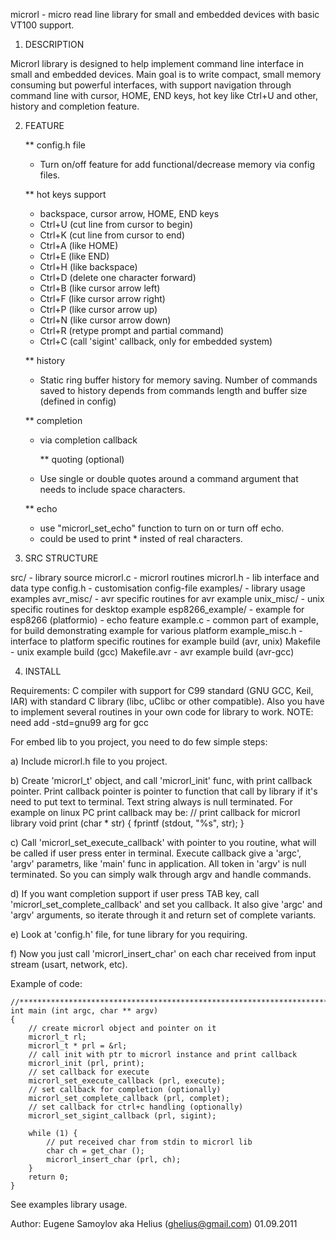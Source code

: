 microrl - micro read line library for small and embedded devices with basic VT100 support.

1. DESCRIPTION

Microrl library is designed to help implement command line interface in small and embedded devices. Main goal is to write compact, small memory consuming but powerful interfaces, with support navigation through command line with cursor, HOME, END keys, hot key like Ctrl+U and other, history and completion feature.


2. FEATURE

	** config.h file
	 - Turn on/off feature for add functional/decrease memory via config files.

	** hot keys support
	 - backspace, cursor arrow, HOME, END keys
	 - Ctrl+U (cut line from cursor to begin)
	 - Ctrl+K (cut line from cursor to end)
	 - Ctrl+A (like HOME)
	 - Ctrl+E (like END)
	 - Ctrl+H (like backspace)
	 - Ctrl+D (delete one character forward)
	 - Ctrl+B (like cursor arrow left)
	 - Ctrl+F (like cursor arrow right)
	 - Ctrl+P (like cursor arrow up)
	 - Ctrl+N (like cursor arrow down)
	 - Ctrl+R (retype prompt and partial command)
	 - Ctrl+C (call 'sigint' callback, only for embedded system)

	** history
	 - Static ring buffer history for memory saving. Number of commands saved to history depends from commands length and buffer size (defined in config)

	** completion
	 - via completion callback

        ** quoting (optional)
	 - Use single or double quotes around a command argument that needs to include space characters.

	** echo
	 - use "microrl_set_echo" function to turn on or turn off echo.
	 - could be used to print * insted of real characters.

3. SRC STRUCTURE

src/               - library source
  microrl.c        - microrl routines
  microrl.h        - lib interface and data type
  config.h         - customisation config-file
examples/          - library usage examples
  avr_misc/        - avr specific routines for avr example
  unix_misc/       - unix specific routines for desktop example
  esp8266_example/ - example for esp8266 (platformio) - echo feature
  example.c        - common part of example, for build  demonstrating example for various platform
  example_misc.h   - interface to platform specific routines for example build (avr, unix)
  Makefile         - unix example build (gcc)
  Makefile.avr     - avr example build (avr-gcc)


4. INSTALL

Requirements: C compiler with support for C99 standard (GNU GCC, Keil, IAR) with standard C library (libc, uClibc or other compatible). Also you have to implement several routines in your own code for library to work.
NOTE: need add -std=gnu99 arg for gcc

For embed lib to you project, you need to do few simple steps:

a) Include microrl.h file to you project.

b) Create 'microrl_t' object, and call 'microrl_init' func, with print callback pointer. Print callback pointer is pointer to function that call by library if it's need to put text to terminal. Text string always is null terminated.
For example on linux PC print callback may be:
	// print callback for microrl library
	void print (char * str)
	{
		fprintf (stdout, "%s", str);
	}

c) Call 'microrl_set_execute_callback' with pointer to you routine, what will be called if user press enter in terminal. Execute callback give a 'argc', 'argv' parametrs, like 'main' func in application. All token in 'argv' is null terminated. So you can simply walk through argv and handle commands.

d) If you want completion support if user press TAB key, call 'microrl_set_complete_callback' and set you callback. It also give 'argc' and 'argv' arguments, so iterate through it and return set of complete variants.

e) Look at 'config.h' file, for tune library for you requiring.

f) Now you just call 'microrl_insert_char' on each char received from input stream (usart, network, etc).

Example of code:

	//*****************************************************************************
	int main (int argc, char ** argv)
	{
		// create microrl object and pointer on it
		microrl_t rl;
		microrl_t * prl = &rl;
		// call init with ptr to microrl instance and print callback
		microrl_init (prl, print);
		// set callback for execute
		microrl_set_execute_callback (prl, execute);
		// set callback for completion (optionally)
		microrl_set_complete_callback (prl, complet);
		// set callback for ctrl+c handling (optionally)
		microrl_set_sigint_callback (prl, sigint);

		while (1) {
			// put received char from stdin to microrl lib
			char ch = get_char ();
			microrl_insert_char (prl, ch);
		}
		return 0;
	}

See examples library usage.



Author: Eugene Samoylov aka Helius (ghelius@gmail.com)
01.09.2011
